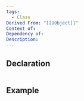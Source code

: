 ```yaml
---
tags:
  - Class
Derived From: "[[UObject]]"
Context of: 
Dependency of: 
Description:
---
```


## Declaration

```cpp
```

## Example

```cpp
```
